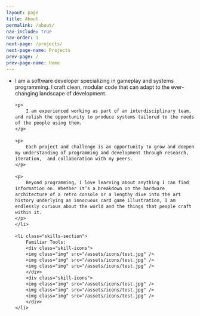 ```yaml
---
layout: page
title: About
permalink: /about/
nav-include: true
nav-order: 1
next-page: /projects/
next-page-name: Projects
prev-page: /
prev-page-name: Home
---
```

<ul class="horizontal-list">
    <li>
    <p>
        I am a software developer specializing in gameplay and systems programming. I craft clean, modular code that can adapt to the ever-changing landscape of development. 
    </p>

    <p>
        I am experienced working as part of an interdisciplinary team, and relish the opportunity to produce systems tailored to the needs of the people using them.
    </p>
    
    <p>
        Each project and challenge is an opportunity to grow and deepen my understanding of programming and development through research, iteration,  and collaboration with my peers. 
    </p>

    <p>
        Beyond programming, I love learning about anything I can find information on. Whether it’s a breakdown on the hardware architecture of a retro console or a lengthy dive into the art history underlying an innocuous card game illustration, I am endlessly curious about the world and the things that people craft within it.
    </p>
    </li>

    <li class="skills-section">
        Familiar Tools:
        <div class="skill-icons">
        <img class="img" src="/assets/icons/test.jpg" />
        <img class="img" src="/assets/icons/test.jpg" />
        <img class="img" src="/assets/icons/test.jpg" />
        </div>
        <div class="skill-icons">
        <img class="img" src="/assets/icons/test.jpg" />
        <img class="img" src="/assets/icons/test.jpg" />
        <img class="img" src="/assets/icons/test.jpg" />
        </div>
    </li>
</ul>